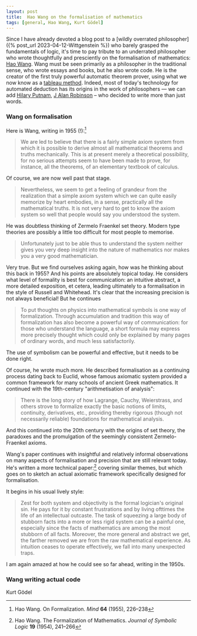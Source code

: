 ```yaml
---
layout: post
title:  Hao Wang on the formalisation of mathematics
tags: [general, Hao Wang, Kurt Gödel]
---
```

Since I have already devoted a blog post to a 
[wildly overrated philosopher]({% post_url 2023-04-12-Wittgenstein %})
who barely grasped the fundamentals of logic, it's time to pay tribute
to an underrated philosopher who wrote thoughtfully and presciently
on the formalisation of mathematics: 
[Hao Wang](https://en.wikipedia.org/wiki/Hao_Wang_(academic)).
Wang must be seen primarily as a philosopher in the traditional sense,
who wrote essays and books, but he also wrote code.
He is the creator of the first truly powerful automatic theorem prover,
using what we now know as a [tableau method](https://en.wikipedia.org/wiki/Method_of_analytic_tableaux).
Indeed, most of today's technology for automated deduction has its origins
in the work of philosophers — we can add [Hilary Putnam](https://en.wikipedia.org/wiki/Hilary_Putnam), [J Alan Robinson](https://en.wikipedia.org/wiki/John_Alan_Robinson) – 
who decided to write more than just words.

### Wang on formalisation

Here is Wang, writing in 1955 (!):[^1]

[^1]: Hao Wang. On Formalization. *Mind* **64** (1955), 226–238

> We are led to believe that there is a fairly simple axiom system from which it is possible to derive almost all mathematical theorems and truths mechanically. This is at present merely a theoretical possibility, for no serious attempts seem to have been made to prove, for instance, all the theorems, of an elementary textbook of calculus. 

Of course, we are now well past that stage.

> Nevertheless, we seem to get a feeling of grandeur from the realization that a simple axiom system which we can quite easily memorize by heart embodies, in a sense, practically all the mathematical truths. It is not very hard to get to know the axiom system so well that people would say you understood the system. 

 He was doubtless thinking of Zermelo Fraenkel set theory. Modern type theories are possibly a little too difficult for most people to memorise.

> Unfortunately just to be able thus to understand the system neither gives you very deep insight into the nature of mathematics nor makes you a very good mathematician.

Very true. But we find ourselves asking again, how was he thinking about this back in 1955?
And his points are absolutely topical today. He considers what level of formality
is best for communication: an intuitive abstract, a more detailed exposition, et cetera,
leading ultimately to a formalisation in the style of Russell and Whitehead.
It's clear that the increasing precision is not always beneficial!
But he continues

> To put thoughts on physics into mathematical symbols is one way of formalization. Through accumulation and tradition this way of formalization has also become a powerful way of communication: for those who understand the language, a short formula may express more precisely thought which could only be explained by many pages of ordinary words, and much less satisfactorily.

The use of symbolism can be powerful and effective, but it needs to be done right.

Of course, he wrote much more. He described formalisation as a continuing process
dating back to Euclid, whose famous axiomatic system provided a common framework
for many schools of ancient Greek mathematics.
It continued with the 19th-century "arithmetisation of analysis":

> There is the long story of how Lagrange, Cauchy, Weierstrass, and others strove to formalize exactly the basic notions of limits, continuity, derivatives, etc., providing thereby rigorous (though not necessarily reliable) foundations for mathematical analysis.

And this continued into the 20th century with the origins of set theory, the paradoxes
and the promulgation of the seemingly consistent Zermelo-Fraenkel axioms.

Wang's paper continues with insightful and relatively informal observations on many aspects 
of formalisation and precision that are still relevant today.
He's written a more technical paper:[^2]
covering similar themes, but which goes on to sketch an actual axiomatic framework
specifically designed for formalisation.

[^2]: Hao Wang. The Formalization of Mathematics. *Journal of Symbolic Logic* **19** (1954), 241–266

It begins in his usual lively style:
 
 > Zest for both system and objectivity is the formal logician's original sin. He pays for it by constant frustrations and by living ofttimes the life of an intellectual outcaste. The task of squeezing a large body of stubborn facts into a more or less rigid system can be a painful one, especially since the facts of mathematics are among the most stubborn of all facts. Moreover, the more general and abstract we get, the farther removed we are from the raw mathematical experience. As intuition ceases to operate effectively, we fall into many unexpected traps.

I am again amazed at how he could see so far ahead, writing in the 1950s.


### Wang writing actual code




Kurt Gödel
